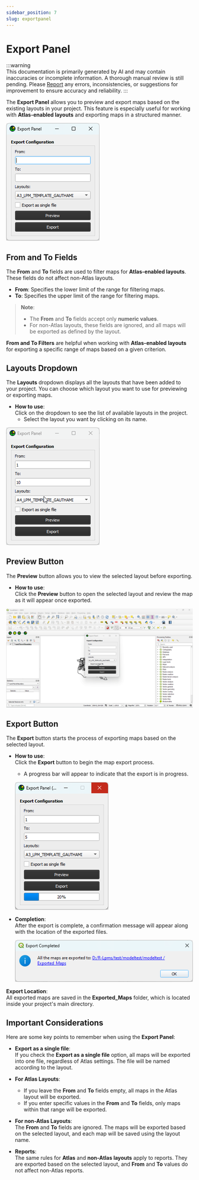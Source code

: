 ```yaml
---
sidebar_position: 7
slug: exportpanel
---
```


# Export Panel

:::warning  
This documentation is primarily generated by AI and may contain inaccuracies or incomplete information. A thorough manual review is still pending. Please [Report](../../feedback) any errors, inconsistencies, or suggestions for improvement to ensure accuracy and reliability.
:::

The **Export Panel** allows you to preview and export maps based on the existing layouts in your project. This feature is especially useful for working with **Atlas-enabled layouts** and exporting maps in a structured manner.

![export_panel](../img/export_panel.png)

## From and To Fields

The **From** and **To** fields are used to filter maps for **Atlas-enabled layouts**. These fields do not affect non-Atlas layouts.

- **From**: Specifies the lower limit of the range for filtering maps.
- **To**: Specifies the upper limit of the range for filtering maps.

> **Note**:
>
> - The **From** and **To** fields accept only **numeric values**.
> - For non-Atlas layouts, these fields are ignored, and all maps will be exported as defined by the layout.

**From and To Filters** are helpful when working with **Atlas-enabled layouts** for exporting a specific range of maps based on a given criterion.

## Layouts Dropdown

The **Layouts** dropdown displays all the layouts that have been added to your project. You can choose which layout you want to use for previewing or exporting maps.

- **How to use**:  
  Click on the dropdown to see the list of available layouts in the project.
  - Select the layout you want by clicking on its name.

![export_panel_layouts](../img/export_panel_layouts.gif)

## Preview Button

The **Preview** button allows you to view the selected layout before exporting.

- **How to use**:  
  Click the **Preview** button to open the selected layout and review the map as it will appear once exported.

![export_panel_preview](../img/export_panel_preview.gif)

## Export Button

The **Export** button starts the process of exporting maps based on the selected layout.

- **How to use**:  
  Click the **Export** button to begin the map export process.
  
  - A progress bar will appear to indicate that the export is in progress.
  
  ![export_progress](../img/export_progress.png)

- **Completion**:  
  After the export is complete, a confirmation message will appear along with the location of the exported files.
  
  ![export_progress_completed](../img/export_progress_completed.png)

**Export Location**:  
All exported maps are saved in the **Exported_Maps** folder, which is located inside your project's main directory.

## Important Considerations

Here are some key points to remember when using the **Export Panel**:

- **Export as a single file**:  
  If you check the **Export as a single file** option, all maps will be exported into one file, regardless of Atlas settings. The file will be named according to the layout.

- **For Atlas Layouts**:
  
  - If you leave the **From** and **To** fields empty, all maps in the Atlas layout will be exported.
  - If you enter specific values in the **From** and **To** fields, only maps within that range will be exported.

- **For non-Atlas Layouts**:  
  The **From** and **To** fields are ignored. The maps will be exported based on the selected layout, and each map will be saved using the layout name.

- **Reports**:  
  The same rules for **Atlas** and **non-Atlas layouts** apply to reports. They are exported based on the selected layout, and **From** and **To** values do not affect non-Atlas reports.
